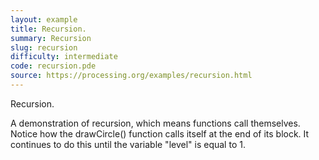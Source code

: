 ```yaml
---
layout: example
title: Recursion.
summary: Recursion
slug: recursion
difficulty: intermediate
code: recursion.pde
source: https://processing.org/examples/recursion.html
---
```


Recursion. 

 A demonstration of recursion, which means functions call themselves. Notice how the drawCircle() function calls itself at the end of its block. It continues to do this until the variable "level" is equal to 1.
